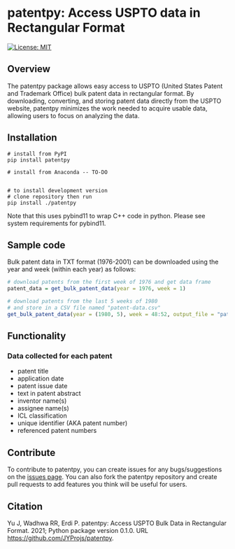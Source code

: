 # patentpy: Access USPTO data in Rectangular Format

<!-- TO-DO table for CI and pip wheel -->
[![License: MIT](https://img.shields.io/badge/License-MIT-blue.svg)](https://opensource.org/licenses/MIT)

## Overview

The patentpy package allows easy access to USPTO (United States Patent and Trademark Office) bulk patent data in rectangular format. By downloading, converting, and storing patent data directly from the USPTO website, patentpy minimizes the work needed to acquire usable data, allowing users to focus on analyzing the data.

## Installation

```
# install from PyPI
pip install patentpy

# install from Anaconda -- TO-DO


# to install development version
# clone repository then run
pip install ./patentpy
```
<!-- DOES IT? -->
Note that this uses pybind11 to wrap C++ code in python. Please see system requirements for pybind11.

## Sample code

Bulk patent data in TXT format (1976-2001) can be downloaded using the year and week (within each year) as follows:

<!-- MODIFY BELOW -->
```r
# download patents from the first week of 1976 and get data frame
patent_data = get_bulk_patent_data(year = 1976, week = 1)

# download patents from the last 5 weeks of 1980
# and store in a CSV file named "patent-data.csv"
get_bulk_patent_data(year = (1980, 5), week = 48:52, output_file = "patent-data.csv")
```

## Functionality

### Data collected for each patent

* patent title
* application date
* patent issue date
* text in patent abstract
* inventor name(s)
* assignee name(s)
* ICL classification
* unique identifier (AKA patent number)
* referenced patent numbers

## Contribute

To contribute to patentpy, you can create issues for any bugs/suggestions on the [issues page](https://github.com/JYProjs/patentpy/issues).
You can also fork the patentpy repository and create pull requests to add features you think will be useful for users.

## Citation

Yu J, Wadhwa RR, Erdi P. patentpy: Access USPTO Bulk Data in Rectangular Format. 2021; Python package version 0.1.0. URL https://github.com/JYProjs/patentpy.
